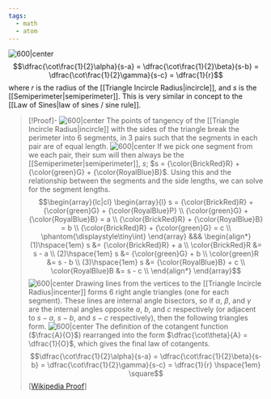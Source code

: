 ```yaml
---
tags:
  - math
  - atom
---
```

![600|center](incircle-proof2.excalidraw)
$$\dfrac{\cot\frac{1}{2}\alpha}{s-a} = \dfrac{\cot\frac{1}{2}\beta}{s-b} = \dfrac{\cot\frac{1}{2}\gamma}{s-c} = \dfrac{1}{r}$$
where $r$ is the radius of the [[Triangle Incircle Radius|incircle]], and $s$ is the [[Semiperimeter|semiperimeter]]. This is very similar in concept to the [[Law of Sines|law of sines / sine rule]].

> [!Proof]-
> ![600|center](incircle-proof0.excalidraw)
> The points of tangency of the [[Triangle Incircle Radius|incircle]] with the sides of the triangle break the perimeter into 6 segments, in 3 pairs such that the segments in each pair are of equal length. ![600|center](incircle-proof1.excalidraw)
> If we pick one segment from we each pair, their sum will then always be the [[Semiperimeter|semiperimeter]], $s$; $s = {\color{BrickRed}R} + {\color{green}G} + {\color{RoyalBlue}B}$. Using this and the relationship between the segments and the side lengths, we can solve for the segment lengths.
 > $$\begin{array}{lc|cl}
 > 	\begin{array}{l}
 > 		s = {\color{BrickRed}R} + {\color{green}G} + {\color{RoyalBlue}P} \\
 > 		{\color{green}G} + {\color{RoyalBlue}B} = a \\
 > 		{\color{BrickRed}R} + {\color{RoyalBlue}B} = b \\
 > 		{\color{BrickRed}R} + {\color{green}G} = c \\
 > 		\phantom{\displaystyle\tiny\int}
 > 	\end{array}
 > 	&&&
 > 	\begin{align*}
 > 		(1)\hspace{1em} s &= {\color{BrickRed}R} + a \\
 > 		\color{BrickRed}R &= s - a \\
 > 		(2)\hspace{1em} s &= {\color{green}G} + b \\
 > 		\color{green}R &= s - b \\
 > 		(3)\hspace{1em} s &= {\color{RoyalBlue}B} + c \\
 > 		\color{RoyalBlue}B &= s - c \\
 > 	\end{align*}
 > \end{array}$$
> ![600|center](incircle-proof2.excalidraw)
> Drawing lines from the vertices to the [[Triangle Incircle Radius|incenter]] forms 6 right angle triangles (one for each segment). These lines are internal angle bisectors, so if $\alpha$, $\beta$, and $\gamma$ are the internal angles opposite $a$, $b$, and $c$ respectively (or adjacent to $s-a$, $s-b$, and $s-c$ respectively), then the following triangles form.
> ![600|center](incircle-proof3.excalidraw)
> The definition of the cotangent function ($\frac{A}{O}$) rearranged into the form $\dfrac{\cot\theta}{A} = \dfrac{1}{O}$, which gives the final law of cotangents.
> $$\dfrac{\cot\frac{1}{2}\alpha}{s-a} = \dfrac{\cot\frac{1}{2}\beta}{s-b} = \dfrac{\cot\frac{1}{2}\gamma}{s-c} = \dfrac{1}{r} \hspace{1em} \square$$
> \[[Wikipedia Proof](https://en.wikipedia.org/wiki/Law_of_cotangents#Proof)\]